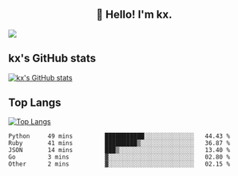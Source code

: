 <h2 align="center">👋 Hello! I'm kx.</h2>

<img align="center" src="https://github.com/kxshu/kxshu/actions/workflows/blank.yml/badge.svg" />

<!--
**kxshu/kxshu** is a ✨ _special_ ✨ repository because its `README.md` (this file) appears on your GitHub profile.

Here are some ideas to get you started:

- 🔭 I’m currently working on ...
- 🌱 I’m currently learning ...
- 👯 I’m looking to collaborate on ...
- 🤔 I’m looking for help with ...
- 💬 Ask me about ...
- 📫 How to reach me: ...
- 😄 Pronouns: ...
- ⚡ Fun fact: ...
-->


## kx's GitHub stats

[![kx's GitHub stats](https://github-readme-stats.vercel.app/api?username=kxshu&show_icons=true)](https://github.com/kxshu/kxshu)

## Top Langs

[![Top Langs](https://github-readme-stats.vercel.app/api/top-langs/?username=kxshu&layout=compact)](https://github.com/kxshu/kxshu)




<!--START_SECTION:waka-->

```text
Python     49 mins         ███████████░░░░░░░░░░░░░░   44.43 %
Ruby       41 mins         █████████▒░░░░░░░░░░░░░░░   36.87 %
JSON       14 mins         ███▒░░░░░░░░░░░░░░░░░░░░░   13.40 %
Go         3 mins          ▓░░░░░░░░░░░░░░░░░░░░░░░░   02.80 %
Other      2 mins          ▓░░░░░░░░░░░░░░░░░░░░░░░░   02.15 %
```

<!--END_SECTION:waka-->
